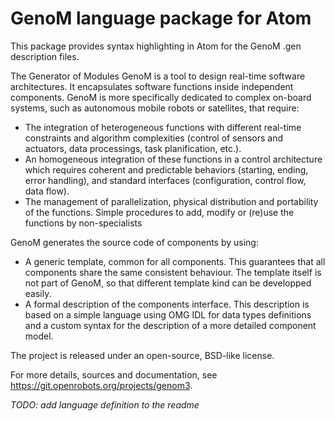 # GenoM language package for Atom

This package provides syntax highlighting in Atom for the GenoM .gen description files.

The Generator of Modules GenoM is a tool to design real-time software architectures. It encapsulates software functions inside independent components. GenoM is more specifically dedicated to complex on-board systems, such as autonomous mobile robots or satellites, that require:

- The integration of heterogeneous functions with different real-time constraints and algorithm complexities (control of sensors and actuators, data processings, task planification, etc.).
- An homogeneous integration of these functions in a control architecture which requires coherent and predictable behaviors (starting, ending, error handling), and standard interfaces (configuration, control flow, data flow).
- The management of parallelization, physical distribution and portability of the functions. Simple procedures to add, modify or (re)use the functions by non-specialists

GenoM generates the source code of components by using:

- A generic template, common for all components. This guarantees that all components share the same consistent behaviour. The template itself is not part of GenoM, so that different template kind can be developped easily.
- A formal description of the components interface. This description is based on a simple language using OMG IDL for data types definitions and a custom syntax for the description of a more detailed component model.

The project is released under an open-source, BSD-like license.

For more details, sources and documentation, see <https://git.openrobots.org/projects/genom3>.

_TODO: add language definition to the readme_
